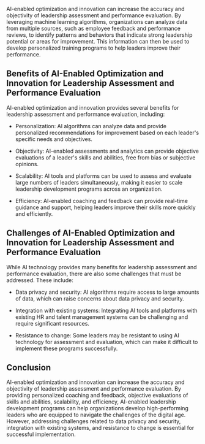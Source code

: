 
AI-enabled optimization and innovation can increase the accuracy and objectivity of leadership assessment and performance evaluation. By leveraging machine learning algorithms, organizations can analyze data from multiple sources, such as employee feedback and performance reviews, to identify patterns and behaviors that indicate strong leadership potential or areas for improvement. This information can then be used to develop personalized training programs to help leaders improve their performance.

Benefits of AI-Enabled Optimization and Innovation for Leadership Assessment and Performance Evaluation
-------------------------------------------------------------------------------------------------------

AI-enabled optimization and innovation provides several benefits for leadership assessment and performance evaluation, including:

* Personalization: AI algorithms can analyze data and provide personalized recommendations for improvement based on each leader's specific needs and objectives.

* Objectivity: AI-enabled assessments and analytics can provide objective evaluations of a leader's skills and abilities, free from bias or subjective opinions.

* Scalability: AI tools and platforms can be used to assess and evaluate large numbers of leaders simultaneously, making it easier to scale leadership development programs across an organization.

* Efficiency: AI-enabled coaching and feedback can provide real-time guidance and support, helping leaders improve their skills more quickly and efficiently.

Challenges of AI-Enabled Optimization and Innovation for Leadership Assessment and Performance Evaluation
---------------------------------------------------------------------------------------------------------

While AI technology provides many benefits for leadership assessment and performance evaluation, there are also some challenges that must be addressed. These include:

* Data privacy and security: AI algorithms require access to large amounts of data, which can raise concerns about data privacy and security.

* Integration with existing systems: Integrating AI tools and platforms with existing HR and talent management systems can be challenging and require significant resources.

* Resistance to change: Some leaders may be resistant to using AI technology for assessment and evaluation, which can make it difficult to implement these programs successfully.

Conclusion
----------

AI-enabled optimization and innovation can increase the accuracy and objectivity of leadership assessment and performance evaluation. By providing personalized coaching and feedback, objective evaluations of skills and abilities, scalability, and efficiency, AI-enabled leadership development programs can help organizations develop high-performing leaders who are equipped to navigate the challenges of the digital age. However, addressing challenges related to data privacy and security, integration with existing systems, and resistance to change is essential for successful implementation.
